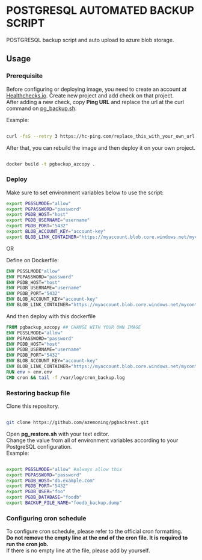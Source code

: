 # POSTGRESQL AUTOMATED BACKUP SCRIPT

POSTGRESQL backup script and auto upload to azure blob storage.

## Usage

### Prerequisite

Before configuring or deploying image, you need to create an account at [Healthchecks.io](https://healthcheks.io). Create new project and add check on that project.\
After adding a new check, copy **Ping URL** and replace the url at the curl command on [pg_backup.sh](https://github.com/azemoning/pgbackrest/blob/master/pg_backup.sh).

Example:

```bash

curl -fsS --retry 3 https://hc-ping.com/replace_this_with_your_own_url > /dev/null


```

After that, you can rebuild the image and then deploy it on your own project.

```bash

docker build -t pgbackup_azcopy .

```

### Deploy  

Make sure to set environment variables below to use the script:

```bash
export PGSSLMODE="allow"
export PGPASSWORD="password"
export PGDB_HOST="host"
export PGDB_USERNAME="username"
export PGDB_PORT="5432"
export BLOB_ACCOUNT_KEY="account-key"
export BLOB_LINK_CONTAINER="https://myaccount.blob.core.windows.net/mycontainer"
```

OR

Define on Dockerfile:

```dockerfile
ENV PGSSLMODE"allow"
ENV PGPASSWORD="password"
ENV PGDB_HOST="host"
ENV PGDB_USERNAME="username"
ENV PGDB_PORT="5432"
ENV BLOB_ACCOUNT_KEY="account-key"
ENV BLOB_LINK_CONTAINER="https://myaccount.blob.core.windows.net/mycontainer"

```

And then deploy with this dockerfile

```dockerfile
FROM pgbackup_azcopy ## CHANGE WITH YOUR OWN IMAGE
ENV PGSSLMODE="allow"
ENV PGPASSWORD="password"
ENV PGDB_HOST="host"
ENV PGDB_USERNAME="username"
ENV PGDB_PORT="5432"
ENV BLOB_ACCOUNT_KEY="account-key"
ENV BLOB_LINK_CONTAINER="https://myaccount.blob.core.windows.net/mycontainer"
RUN env > env.env
CMD cron && tail -f /var/log/cron_backup.log
```

### Restoring backup file

Clone this repository.

```bash

git clone https://github.com/azemoning/pgbackrest.git

```

Open **pg_restore.sh** with your text editor.\
Change the value from all of environment variables according to your PostgreSQL configuration.\
Example:

```bash

export PGSSLMODE="allow" #always allow this
export PGPASSWORD="password"
export PGDB_HOST="db.example.com"
export PGDB_PORT="5432"
export PGDB_USER="foo"
export PGDB_DATABASE="foodb"
export BACKUP_FILE_NAME="foodb_backup.dump"

```

### Configuring cron schedule

To configure cron schedule, please refer to the official cron formatting.\
**Do not remove the empty line at the end of the cron file. It is required to run the cron job.**\
If there is no empty line at the file, please add by yourself.
